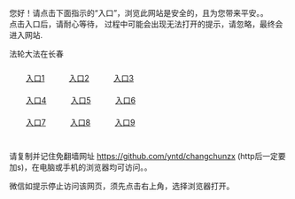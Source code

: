 您好！请点击下面指示的“入口”，浏览此网站是安全的，且为您带来平安。。 <br/>
点击入口后，请耐心等待， 过程中可能会出现无法打开的提示，请忽略，最终会进入网站. </br>

法轮大法在长春<br/>
<div style="padding:10px"><a style="margin:20px" target="_blank" href="https://d3i70e76g1juj8.cloudfront.net/2Qpsp?cdhlmlq" id="ccLink1" rel="nofollow">入口1</a> <a target="_blank" style="margin:20px" href="https://d2e1tpqgumad4l.cloudfront.net/2Qpsp?hrmxjaj" id="ccLink2" rel="nofollow">入口2</a> <a style="margin:20px" target="_blank" href="https://d3k564xyu6anl8.cloudfront.net/2Qpsp?lqgmun" id="ccLink3" rel="nofollow">入口3</a></div>

<div style="padding:10px" ><a style="margin:20px" target="_blank" href="https://d3i70e76g1juj8.cloudfront.net/2Qpsp?cdhlmlq" id="ccLink4" rel="nofollow">入口4</a> <a style="margin:20px" href="https://d2e1tpqgumad4l.cloudfront.net/2Qpsp?hrmxjaj" target="_blank" id="ccLink5" rel="nofollow">入口5</a> <a style="margin:20px" href="https://d3k564xyu6anl8.cloudfront.net/2Qpsp?lqgmun" target="_blank" id="ccLink6" rel="nofollow">入口6</a></div>

<div style="padding:10px"><a style="margin:20px" target="_blank" href="https://d3i70e76g1juj8.cloudfront.net/2Qpsp?cdhlmlq" id="ccLink7" rel="nofollow">入口7</a> <a style="margin:20px" href="https://d2e1tpqgumad4l.cloudfront.net/2Qpsp?hrmxjaj" target="_blank" id="ccLink8" rel="nofollow">入口8</a> <a style="margin:20px" target="_blank" href="https://d3k564xyu6anl8.cloudfront.net/2Qpsp?lqgmun" id="ccLink9" rel="nofollow">入口9</a></div>

<br/>



请复制并记住免翻墙网址 https://github.com/yntd/changchunzx (http后一定要加s)，在电脑或手机的浏览器均可访问。。<br/>

微信如提示停止访问该网页，须先点击右上角，选择浏览器打开。
